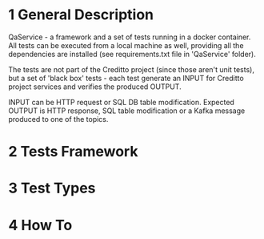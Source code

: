 # 1 General Description

QaService - a framework and a set of tests running in a docker container. 
All tests can be executed from a local machine as well, providing all the dependencies are installed (see requirements.txt file in 'QaService' folder).

The tests are not part of the Creditto project (since those aren't unit tests), but a set of 'black box' tests - 
each test generate an INPUT for Creditto project services and verifies the produced OUTPUT. 

INPUT can be HTTP request or SQL DB table modification.
Expected OUTPUT is HTTP response, SQL table modification or a Kafka message produced to one of the topics.

# 2 Tests Framework


# 3 Test Types


# 4 How To 
